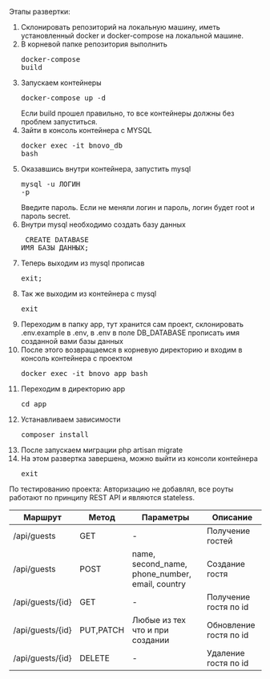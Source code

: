 Этапы развертки:
1. Склонировать репозиторий на локальную машину, иметь установленный docker и docker-compose на локальной машине.
2. В корневой папке репозитория выполнить <pre>docker-compose build</pre>
3. Запускаем контейнеры <pre>docker-compose up -d</pre> Если build прошел правильно, то все контейнеры должны без проблем запуститься.
4. Зайти в консоль контейнера с MYSQL <pre>docker exec -it bnovo_db bash</pre>
5. Оказавшись внутри контейнера, запустить mysql <pre>mysql -u ЛОГИН -p</pre> Введите пароль. Если не меняли логин и пароль, логин будет root и пароль secret. 
6. Внутри mysql необходимо создать базу данных <pre> CREATE DATABASE ИМЯ_БАЗЫ_ДАННЫХ; </pre>
7. Теперь выходим из mysql прописав <pre>exit;</pre>
8. Так же выходим из контейнера с mysql <pre>exit</pre>
9. Переходим в папку app, тут хранится сам проект, склонировать .env.example в .env, в .env в поле DB_DATABASE прописать имя созданной вами базы данных
10. После этого возвращаемся в корневую директорию и входим в консоль контейнера с проектом <pre>docker exec -it bnovo_app bash</pre>
11. Переходим в директорию app <pre>cd app</pre>
12. Устанавливаем зависимости <pre>composer install</pre>
13. После запускаем миграции php artisan migrate
14. На этом развертка завершена, можно выйти из консоли контейнера <pre>exit</pre>

По тестированию проекта:
Авторизацию не добавлял, все роуты работают по принципу REST API и являются stateless.

<table>
  <thead><tr></tr><th>Маршрут</th><th>Метод</th><th>Параметры</th><th>Описание</th></thead>
  <tbody>
    <tr><td>/api/guests</td><td>GET</td><td>-</td><td>Получение гостей</td></tr>
    <tr><td>/api/guests</td><td>POST</td><td>name, second_name, phone_number, email, country</td><td>Создание гостя</td></tr>
    <tr><td>/api/guests/{id}</td><td>GET</td><td>-</td><td>Получение гостя по id</td></tr>
    <tr><td>/api/guests/{id}</td><td>PUT,PATCH</td><td>Любые из тех что и при создании</td><td>Обновление гостя по id</td></tr>
    <tr><td>/api/guests/{id}</td><td>DELETE</td><td>-</td><td>Удаление гостя по id</td></tr>
  </tbody>
</table>
